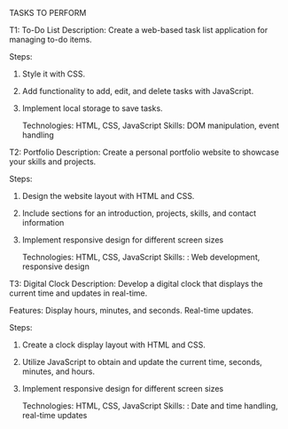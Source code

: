 TASKS TO PERFORM

T1: To-Do List
Description: Create a web-based task list application for managing to-do items.

Steps:
1. Style it with CSS.
2. Add functionality to add, edit, and delete tasks with JavaScript.
3. Implement local storage to save tasks.

   Technologies: HTML, CSS, JavaScript
   Skills: DOM manipulation, event handling

T2: Portfolio
Description: Create a personal portfolio website to showcase your skills and projects.

Steps:
1. Design the website layout with HTML and CSS.
2. Include sections for an introduction, projects, skills, and contact information
3. Implement responsive design for different screen sizes
   
   Technologies: HTML, CSS, JavaScript
   Skills: : Web development, responsive design

T3: Digital Clock
Description: Develop a digital clock that displays the current time and updates in real-time.

Features: Display hours, minutes, and seconds. Real-time updates.

Steps:
1. Create a clock display layout with HTML and CSS.
2. Utilize JavaScript to obtain and update the current time, seconds, minutes, and hours.
3. Implement responsive design for different screen sizes
   
   Technologies: HTML, CSS, JavaScript
   Skills: : Date and time handling, real-time updates
